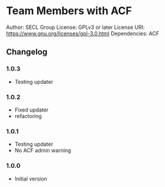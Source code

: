# Team Members with ACF

Author: SECL Group
License: GPLv3 or later
License URI: https://www.gnu.org/licenses/gpl-3.0.html
Dependencies: ACF

## Changelog

### 1.0.3
- Testing updater

### 1.0.2
- Fixed updater
- refactoring

### 1.0.1
- Testing updater
- No ACF admin warning

### 1.0.0
- Initial version
